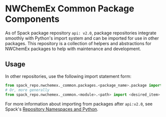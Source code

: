 # NWChemEx Common Package Components

As of Spack package repository `api: v2.0`, package repositories integrate smoothly with Python's import system and can be imported for use in other packages. This repository is a collection of helpers and abstractions for NWChemEx packages to help with maintenance and development.

## Usage

In other repositories, use the following import statement form:
```python
from spack_repo.nwchemex._common.packages.<package_name>.package import Package
# Or, more generally
from spack_repo.nwchemex._common.<module>.<path> import <desired_item>
```

For more information about importing from packages after `api:v2.0`, see Spack's [Repository Namespaces and Python](https://spack.readthedocs.io/en/latest/repositories.html#repository-namespaces-and-python).

